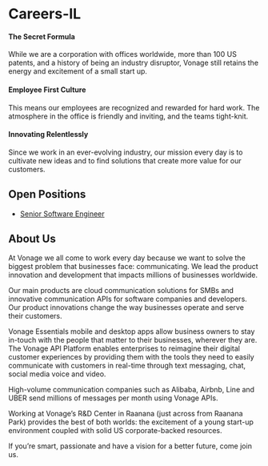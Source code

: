 # Careers-IL
#### The Secret Formula
While we are a corporation with offices worldwide, more than 100 US patents, and a history of being an industry disruptor, Vonage still retains the energy and excitement of a small start up.

#### Employee First Culture
This means our employees are recognized and rewarded for hard work. The atmosphere in the office is friendly and inviting, and the teams tight-knit.

#### Innovating Relentlessly
Since we work in an ever-evolving industry, our mission every day is to cultivate new ideas and to find solutions that create more value for our customers.


## Open Positions
* [Senior Software Engineer](./SeniorSoftwareEngineer/README.md)


## About Us

At Vonage we all come to work every day because we want to solve the biggest problem that businesses face: communicating. We lead the product innovation and development that impacts millions of businesses worldwide.

Our main products are cloud communication solutions for SMBs and innovative communication APIs for software companies and developers. Our product innovations change the way businesses operate and serve their customers.

Vonage Essentials mobile and desktop apps allow business owners to stay in-touch with the people that matter to their businesses, wherever they are. The Vonage API Platform enables enterprises to reimagine their digital customer experiences by providing them with the tools they need to easily communicate with customers in real-time through text messaging, chat, social media voice and video.

High-volume communication companies such as Alibaba, Airbnb, Line and UBER send millions of messages per month using Vonage APIs.

Working at Vonage’s R&D Center in Raanana (just across from Raanana Park) provides the best of both worlds: the excitement of a young start-up environment coupled with solid US corporate-backed resources.

If you’re smart, passionate and have a vision for a better future, come join us.


